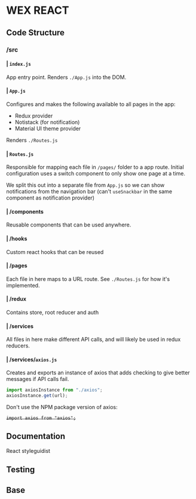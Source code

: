 # WEX REACT

## Code Structure

### /src

#### | `index.js`

App entry point. Renders `./App.js` into the DOM.

#### | `App.js`

Configures and makes the following available to all pages in the app:

-   Redux provider
-   Notistack (for notification)
-   Material UI theme provider

Renders `./Routes.js`

#### | `Routes.js`

Responsible for mapping each file in `/pages/` folder to a app route. Initial configuration uses a switch component to only show one page at a time.

We split this out into a separate file from `App.js` so we can show notifications from the navigation bar (can't `useSnackbar` in the same component as notification provider)

#### | /components

Reusable components that can be used anywhere.

#### | /hooks

Custom react hooks that can be reused

#### | /pages

Each file in here maps to a URL route. See `./Routes.js` for how it's implemented.

#### | /redux

Contains store, root reducer and auth

#### | /services

All files in here make different API calls, and will likely be used in redux reducers.

#### | /services/`axios.js`

Creates and exports an instance of axios that adds checking to give better messages if API calls fail.

```js
import axiosInstance from "./axios";
axiosInstance.get(url);
```

Don't use the NPM package version of axios:

~~`import axios from "axios";`~~

## Documentation

React styleguidist

## Testing

## Base
